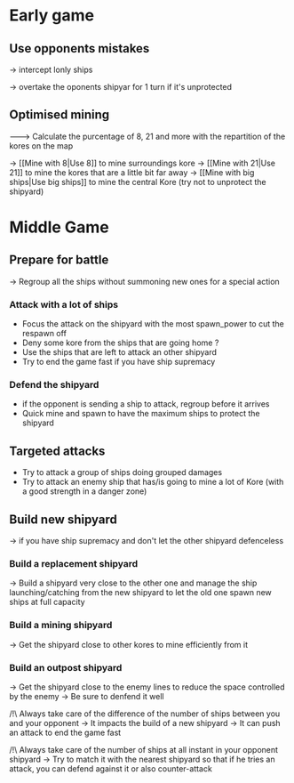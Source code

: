 
# Early game
## Use opponents mistakes
-> intercept lonly ships

-> overtake the oponents shipyar for 1 turn if it's unprotected

## Optimised mining
---> Calculate the purcentage of 8, 21 and more with the repartition of the kores on the map

-> [[Mine with 8|Use 8]] to mine surroundings kore
-> [[Mine with 21|Use 21]] to mine the kores that are a little bit far away
-> [[Mine with big ships|Use big ships]] to mine the central Kore (try not to unprotect the shipyard)

# Middle Game

## Prepare for battle
-> Regroup all the ships without summoning new ones for a special action

### Attack with a lot of ships
- Focus the attack on the shipyard with the most spawn_power to cut the respawn off
- Deny some kore from the ships that are going home ?
- Use the ships that are left to attack an other shipyard
- Try to end the game fast if you have ship supremacy

### Defend the shipyard
- if the opponent is sending a ship to attack, regroup before it arrives
- Quick mine and spawn to have the maximum ships to protect the shipyard


## Targeted attacks
- Try to attack a group of ships doing grouped damages
- Try to attack an enemy ship that has/is going to mine a lot of Kore (with a good strength in a danger zone)


## Build new shipyard
-> if you have ship supremacy and don't let the other shipyard defenceless

### Build a replacement shipyard 
-> Build a shipyard very close to the other one and manage the ship launching/catching from the new shipyard to let the old one spawn new ships at full capacity

### Build a mining shipyard
-> Get the shipyard close to other kores to mine efficiently from it

### Build an outpost shipyard
-> Get the shipyard close to the enemy lines to reduce the space controlled by the enemy
-> Be sure to denfend it well


/!\ Always take care of the difference of the number of ships between you and your opponent
-> It impacts the build of a new shipyard
-> It can push an attack to end the game fast


/!\ Always take care of the number of ships at all instant in your opponent shipyard
-> Try to match it with the nearest shipyard so that if he tries an attack, you can defend against it or also counter-attack